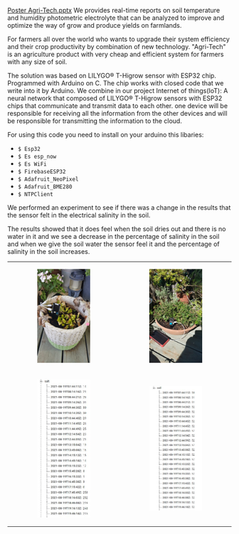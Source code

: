 [Poster Agri-Tech.pptx](https://github.com/darsam44/Agri-Tech/files/7052566/Poster.Agri-Tech.pptx)
We provides real-time reports on soil temperature and humidity photometric electrolyte that can be analyzed to improve and optimize
the way of grow and produce yields on farmlands.

For farmers all over the world who wants to upgrade their system efficiency and their crop productivity by combination of new technology.
"Agri-Tech" is an agriculture product with very cheap and efficient system for farmers with any size of soil.

The solution was based on LILYGO® T-Higrow sensor with ESP32 chip. Programmed with Arduino on C.
The chip works with closed code that we write into it by Arduino.
We combine in our project Internet of things(IoT): 
A neural network that composed of LILYGO® T-Higrow sensors with ESP32 chips that communicate and transmit data to each other. one device will be responsible for receiving all the information from the other devices and will be responsible for transmitting the information to the cloud. 

For using this code you need to install on your arduino this libaries:
 - `$ Esp32`
 - `$ Es esp_now`
 - `$ Es WiFi`
 - `$ FirebaseESP32`
 - `$ Adafruit_NeoPixel`
 - `$ Adafruit_BME280`
 - `$ NTPClient`
<table cellspacing="10">
<tbody>
 
We performed an experiment to see if there was a change in the results that the sensor felt in the electrical salinity in the soil.
 
<tr>
   <td style="text-align: center;">
    <p><img src="https://github.com/darsam44/Agri-Tech/blob/main/photos/photo1.jpeg" width="50%" height="50%" /></p>
  </td>
   <td style="text-align: center;">
    <p><img src="https://github.com/darsam44/Agri-Tech/blob/main/photos/photo2.jpeg" width="50%" height="50%" /></p>
  </td>
</tr>
 
 The results showed that it does feel when the soil dries out and there is no water in it and we see a decrease in the percentage of salinity in the soil and when we give the soil water the sensor feel it and the percentage of salinity in the soil increases.

 <tr>
   <td style="text-align: center;">
    <p><img src="https://github.com/darsam44/Agri-Tech/blob/main/photos/slat.JPG" width="50%" height="50%" /></p>
  </td>
   <td style="text-align: center;">
    <p><img src="https://github.com/darsam44/Agri-Tech/blob/main/photos/soil.JPG" width="50%" height="50%" /></p>
  </td>
</tr>
 
</tbody>

</table>

